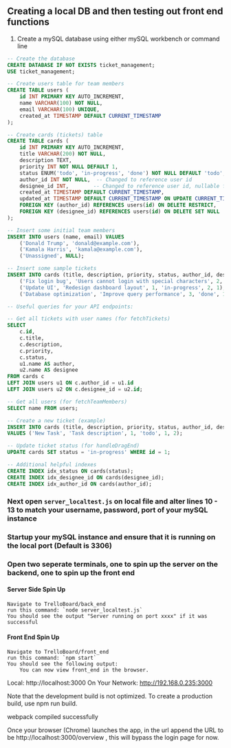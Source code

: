 ## Creating a local DB and then testing out front end functions 

1. Create a mySQL database using either mySQL workbench or command line

```sql
-- Create the database
CREATE DATABASE IF NOT EXISTS ticket_management;
USE ticket_management;

-- Create users table for team members
CREATE TABLE users (
    id INT PRIMARY KEY AUTO_INCREMENT,
    name VARCHAR(100) NOT NULL,
    email VARCHAR(100) UNIQUE,
    created_at TIMESTAMP DEFAULT CURRENT_TIMESTAMP
);

-- Create cards (tickets) table
CREATE TABLE cards (
    id INT PRIMARY KEY AUTO_INCREMENT,
    title VARCHAR(200) NOT NULL,
    description TEXT,
    priority INT NOT NULL DEFAULT 1,
    status ENUM('todo', 'in-progress', 'done') NOT NULL DEFAULT 'todo',
    author_id INT NOT NULL,  -- Changed to reference user id
    designee_id INT,        -- Changed to reference user id, nullable for unassigned
    created_at TIMESTAMP DEFAULT CURRENT_TIMESTAMP,
    updated_at TIMESTAMP DEFAULT CURRENT_TIMESTAMP ON UPDATE CURRENT_TIMESTAMP,
    FOREIGN KEY (author_id) REFERENCES users(id) ON DELETE RESTRICT,
    FOREIGN KEY (designee_id) REFERENCES users(id) ON DELETE SET NULL
);

-- Insert some initial team members
INSERT INTO users (name, email) VALUES
    ('Donald Trump', 'donald@example.com'),
    ('Kamala Harris', 'kamala@example.com'),
    ('Unassigned', NULL);

-- Insert some sample tickets
INSERT INTO cards (title, description, priority, status, author_id, designee_id) VALUES
    ('Fix login bug', 'Users cannot login with special characters', 2, 'todo', 1, 2),
    ('Update UI', 'Redesign dashboard layout', 1, 'in-progress', 2, 1),
    ('Database optimization', 'Improve query performance', 3, 'done', 1, NULL);

-- Useful queries for your API endpoints:

-- Get all tickets with user names (for fetchTickets)
SELECT
    c.id,
    c.title,
    c.description,
    c.priority,
    c.status,
    u1.name AS author,
    u2.name AS designee
FROM cards c
LEFT JOIN users u1 ON c.author_id = u1.id
LEFT JOIN users u2 ON c.designee_id = u2.id;

-- Get all users (for fetchTeamMembers)
SELECT name FROM users;

-- Create a new ticket (example)
INSERT INTO cards (title, description, priority, status, author_id, designee_id)
VALUES ('New Task', 'Task description', 1, 'todo', 1, 2);

-- Update ticket status (for handleDragEnd)
UPDATE cards SET status = 'in-progress' WHERE id = 1;

-- Additional helpful indexes
CREATE INDEX idx_status ON cards(status);
CREATE INDEX idx_designee_id ON cards(designee_id);
CREATE INDEX idx_author_id ON cards(author_id);

```

### Next open `server_localtest.js` on local file and alter lines 10 - 13 to match your username, password, port of your mySQL instance

### Startup your mySQL instance and ensure that it is running on the local port (Default is 3306)

### Open two seperate terminals, one to spin up the server on the backend, one to spin up the front end

#### Server Side Spin Up

    Navigate to TrelloBoard/back_end
    run this command: `node server_localtest.js`
    You should see the output "Server running on port xxxx" if it was successful

#### Front End Spin Up

    Navigate to TrelloBoard/front_end
    run this command: `npm start`
    You should see the following output:
        You can now view front_end in the browser.

Local: http://localhost:3000
On Your Network: http://192.168.0.235:3000

Note that the development build is not optimized.
To create a production build, use npm run build.

webpack compiled successfully

Once your browser (Chrome) launches the app, in the url append the URL to be http://localhost:3000/overview , this will bypass the login page for now.
